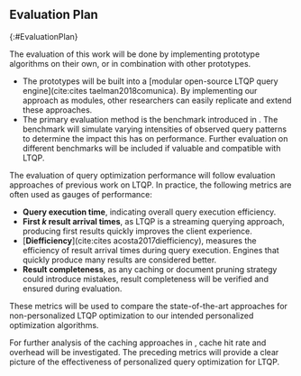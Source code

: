 ## Evaluation Plan
{:#EvaluationPlan}


The evaluation of this work will be done by implementing prototype algorithms on their own, or in combination with other prototypes.

- The prototypes will be built into a [modular open-source LTQP query engine](cite:cites taelman2018comunica). By implementing our approach as modules, other researchers can easily replicate and extend these approaches.
- The primary evaluation method is the benchmark introduced in [](#UsagePatternMethod). The benchmark will simulate varying intensities of observed query patterns to determine the impact this has on performance. Further evaluation on different benchmarks will be included if valuable and compatible with LTQP.

The evaluation of query optimization performance will follow evaluation approaches of previous work on LTQP.
In practice, the following metrics are often used as gauges of performance:

- **Query execution time**, indicating overall query execution efficiency.
- **First *k* result arrival times**, as LTQP is a streaming querying approach, producing first results quickly improves the client experience.
- [**Diefficiency**](cite:cites acosta2017diefficiency), measures the efficiency of result arrival times during query execution. Engines that quickly produce many results are considered better.
- **Result completeness**, as any caching or document pruning strategy could introduce mistakes, result completeness will be verified and ensured during evaluation.

These metrics will be used to compare the state-of-the-art approaches for non-personalized LTQP optimization to our intended personalized optimization algorithms.

For further analysis of the caching approaches in [](#CachingMethod), cache hit rate and overhead will be investigated.
The preceding metrics will provide a clear picture of the effectiveness of personalized query optimization for LTQP.
